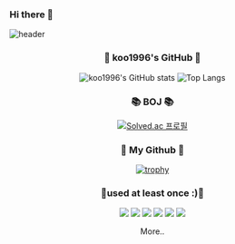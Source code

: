 ### Hi there 👋


![header](https://capsule-render.vercel.app/api?type=waving&color=gradient&height=300&animation=fadeIn&section=header&text=koo1996%20&fontSize=90)
<!--
**koo1996/koo1996** is a ✨ _special_ ✨ repository because its `README.md` (this file) appears on your GitHub profile.

Here are some ideas to get you started:

- 🔭 I’m currently working on ...
- 🌱 I’m currently learning ...
- 👯 I’m looking to collaborate on ...
- 🤔 I’m looking for help with ...
- 💬 Ask me about ...
- 📫 How to reach me: ...
- 😄 Pronouns: ...
- ⚡ Fun fact: ...
-->

<h3 align="center">💬 koo1996's GitHub 💬</h3>
<div align="center">

![koo1996's GitHub stats](https://github-readme-stats.vercel.app/api?username=koo1996&show_icons=true&theme=Gradient) 
![Top Langs](https://github-readme-stats.vercel.app/api/top-langs/?username=koo1996&layout=Demo&theme=Gradient)

<h3 align="center">📚 BOJ 📚</h3>
<div align="center">

[![Solved.ac 프로필](http://mazassumnida.wtf/api/v2/generate_badge?boj=chairmankoo)](https://solved.ac/chairmankoo)
</div>

<h3 align="center">🤔 My Github  🤔</h3>
<div align="center">

[![trophy](https://github-profile-trophy.vercel.app/?username=koo1996)](https://github.com/ryo-ma/github-profile-trophy)
</div>


<h3 align="center">📖used at least once :)📖</h3>
<p align="center">
<img src="https://img.shields.io/badge/Python-3776AB?style=for-the-badge&logo=Python&logoColor=white"> <img src="https://img.shields.io/badge/C-A8B9CC?style=for-the-badge&logo=C&logoColor=white"> <img src="https://img.shields.io/badge/Css-1572B6?style=for-the-badge&logo=Css3&logoColor=white"> <img src="https://img.shields.io/badge/Html-E34F26?style=for-the-badge&logo=Html5&logoColor=white"> <img src="https://img.shields.io/badge/Django-092E20?style=for-the-badge&logo=Django&logoColor=white"> <img src="https://img.shields.io/badge/Javascript-F7DF1E?style=for-the-badge&logo=Javascript&logoColor=white">
</p>

More..
